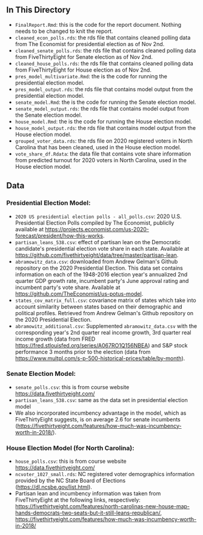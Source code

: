 ## In This Directory
- `FinalReport.Rmd`: this is the code for the report document. Nothing needs to be changed to knit the report.
- `cleaned_econ_polls.rds`: the rds file that contains cleaned polling data from The Economist for presidential election as of Nov 2nd.
- `cleaned_senate_polls.rds`: the rds file that contains cleaned polling data from FiveThirtyEight for Senate election as of Nov 2nd.
- `cleaned_house_polls.rds`: the rds file that contains cleaned polling data from FiveThirtyEight for House election as of Nov 2nd.
- `pres_model_multivariate.Rmd`: the is the code for running the presidential election model.
- `pres_model_output.rds`: the rds file that contains model output from the presidential election model.
- `senate_model.Rmd`: the is the code for running the Senate election model.
- `senate_model_output.rds`: the rds file that contains model output from the Senate election model.
- `house_model.Rmd`: the is the code for running the House election model.
- `house_model_output.rds`: the rds file that contains model output from the House election model.
- `grouped_voter_data.rds`: the rds file on 2020 registered voters in North Carolina that has been cleaned, used in the House election model.
- `vote_share_df.Rdata`: the data file that contains vote share information from predicted turnout for 2020 voters in North Carolina, used in the House election model.

## Data
### Presidential Election Model: 
- `2020 US presidential election polls - all_polls.csv`: 2020 U.S. Presidential Election Polls compiled by The Economist, publiclly available at https://projects.economist.com/us-2020-forecast/president/how-this-works. 
- `partisan_leans_538.csv`: effect of partisan lean on the Democratic candidate's presidential election vote share in each state. Available at https://github.com/fivethirtyeight/data/tree/master/partisan-lean.
- `abramowitz_data.csv`: downloaded from Andrew Gelman's Github repository on the 2020 Presidential Election. This data set contains information on each of the 1948-2016 election year's annualized 2nd quarter GDP growth rate, incumbent party's June approval rating and incumbent party's vote share. Available at https://github.com/TheEconomist/us-potus-model.
- `states_cov_matrix_full.csv`: covariance matrix of states which take into account similarity between states based on their demographic and political profiles. Retrieved from Andrew Gelman's Github repository on the 2020 Presidential Election. 
- `abramowitz_additional.csv`: Supplemented `abramowitz_data.csv` with the corresponding year's 2nd quarter real income growth, 3rd quarter real income growth (data from FRED https://fred.stlouisfed.org/series/A067RO1Q156NBEA) and S&P stock performance 3 months prior to the election (data from https://www.multpl.com/s-p-500-historical-prices/table/by-month). 
 
### Senate Election Model: 
- `senate_polls.csv`: this is from course website https://data.fivethirtyeight.com/ 
- `partisan_leans_538.csv`: same as the data set in presidential election model
- We also incorporated incumbency advantage in the model, which as FiveThirtyEight suggests, is on average 2.6 for senate incumbents (https://fivethirtyeight.com/features/how-much-was-incumbency-worth-in-2018/).
 
### House Election Model (for North Carolina):
- `house_polls.csv`: this is from course website https://data.fivethirtyeight.com/ 
- `ncvoter_1027_small.rds`: NC registered voter demographics information provided by the NC State Board of Elections (https://dl.ncsbe.gov/list.html). 
- Partisan lean and incumbency information was taken from FiveThirtyEight at the following links, respectively:  https://fivethirtyeight.com/features/north-carolinas-new-house-map-hands-democrats-two-seats-but-it-still-leans-republican/, https://fivethirtyeight.com/features/how-much-was-incumbency-worth-in-2018/
